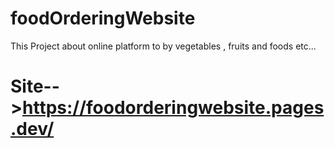 # foodOrderingWebsite
This Project about online platform to by vegetables , fruits and foods etc...
# Site-->https://foodorderingwebsite.pages.dev/
